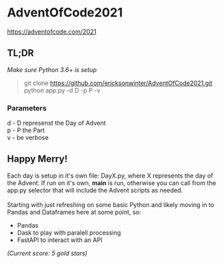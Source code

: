 # AdventOfCode2021
https://adventofcode.com/2021

## TL;DR
_Make sure Python 3.6+ is setup_
> git clone https://github.com/ericksonwinter/AdventOfCode2021.git<br>
> python app.py -d D -p P -v

### Parameters
d - D represenst the Day of Advent<br>
p - P the Part<br>
v - be verbose<br>

## Happy Merry!
Each day is setup in it's own file: DayX.py, where X represents the day of the Advent.  If run on it's own, __main__ is run, otherwise you can call from the app.py selector that will include the Advent scripts as needed.<br>
<br>
Starting with just refreshing on some basic Python and likely moving in to Pandas and Dataframes here at some point, so:
- Pandas
- Dask to play with paralell processing
- FastAPI to interact with an API

_(Current score: 5 gold stars)_
